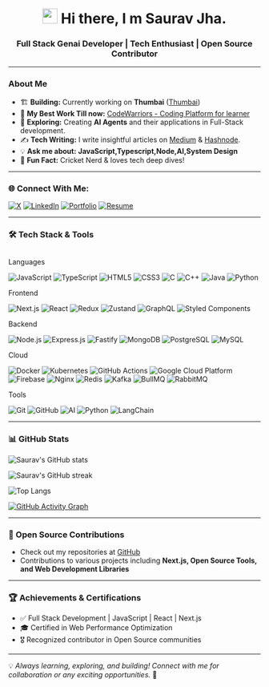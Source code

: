 <h1 align="center"><img src="https://fonts.gstatic.com/s/e/notoemoji/latest/1f44b/512.webp" width="30"/> Hi there, I m Saurav Jha.</h1>
<h3 align="center"> Full Stack Genai Developer | Tech Enthusiast | Open Source Contributor</h3>

---
###  About Me
- 🏗️ **Building:** Currently working on **Thumbai** ([Thumbai](https://github.com/srvjha/thumbai))
- 🌟 **My Best Work Till now:** [CodeWarriors - Coding Platform for learner](https://github.com/srvjha/Codewarriors)
- 🤖 **Exploring:** Creating **AI Agents** and their applications in Full-Stack development.
- ✍️ **Tech Writing:** I write insightful articles on [Medium](https://medium.com/@srvjha) & [Hashnode](https://srvjha.hashnode.dev/).
- 💡 **Ask me about:** **JavaScript,Typescript,Node,AI,System Design**
- 🏏 **Fun Fact:** Cricket Nerd & loves tech deep dives!

---

### 🌐 Connect With Me:
[![X](https://img.shields.io/badge/X-black)](https://twitter.com/j_srv001)
[![LinkedIn](https://img.shields.io/badge/linkedin-blue)](https://www.linkedin.com/in/saurav-jha-a30362196)
[![Portfolio](https://img.shields.io/badge/portfolio-white)](https://srvjha.in)
[![Resume](https://img.shields.io/badge/resume-darkred)](https://www.srvjha.in/resume/srvjha.pdf)

---

### 🛠 Tech Stack & Tools
<p style="display: flex">
<p>Languages</p>

<div>

<img alt="JavaScript" src="https://img.shields.io/badge/-JavaScript-F7DF1E?style=flat-square&logo=javascript&logoColor=black" />
<img alt="TypeScript" src="https://img.shields.io/badge/-TypeScript-007ACC?style=flat-square&logo=typescript&logoColor=white" />
<img alt="HTML5" src="https://img.shields.io/badge/-HTML5-E34F26?style=flat-square&logo=html5&logoColor=white" />
<img alt="CSS3" src="https://img.shields.io/badge/-CSS3-1572B6?style=flat-square&logo=css3&logoColor=white" />
<img alt="C" src="https://img.shields.io/badge/-C-A8B9CC?style=flat-square&logo=c&logoColor=white" />
<img alt="C++" src="https://img.shields.io/badge/-C++-00599C?style=flat-square&logo=c%2B%2B&logoColor=white" />
<img alt="Java" src="https://img.shields.io/badge/-Java-ED8B00?style=flat-square&logo=java&logoColor=white" />
<img alt="Python" src="https://img.shields.io/badge/-Python-yellow?style=flat-square&logo=python&logoColor=white" />




<p>Frontend</p>
<!-- Frontend -->
<img alt="Next.js" src="https://img.shields.io/badge/-Next.js-000000?style=flat-square&logo=next.js&logoColor=white" />
<img alt="React" src="https://img.shields.io/badge/-React-16b9d9?style=flat-square&logo=react&logoColor=white" />
<img alt="Redux" src="https://img.shields.io/badge/-Redux-764ABC?style=flat-square&logo=redux&logoColor=white" />
<img alt="Zustand" src="https://img.shields.io/badge/-Zustand-395ABC?style=flat-square&logo=zustand&logoColor=white" />
<img alt="GraphQL" src="https://img.shields.io/badge/-GraphQL-E10098?style=flat-square&logo=graphql&logoColor=white" />
<img alt="Styled Components" src="https://img.shields.io/badge/-Styled_Components-db7022?style=flat-square&logo=styled-components&logoColor=white" />

<!-- Backend -->
<p>Backend</p>
<img alt="Node.js" src="https://img.shields.io/badge/-Node.js-43853d?style=flat-square&logo=node.js&logoColor=white" />
<img alt="Express.js" src="https://img.shields.io/badge/-Express.js-91253d?style=flat-square&logo=express&logoColor=white" />
<img alt="Fastify" src="https://img.shields.io/badge/-Fastify-31253d?style=flat-square&logo=fastify&logoColor=white" />
<img alt="MongoDB" src="https://img.shields.io/badge/-MongoDB-13aa52?style=flat-square&logo=mongodb&logoColor=white" />
<img alt="PostgreSQL" src="https://img.shields.io/badge/-PostgreSQL-4169E1?style=flat-square&logo=postgresql&logoColor=white" />
<img alt="MySQL" src="https://img.shields.io/badge/-MySQL-4479A1?style=flat-square&logo=mysql&logoColor=white" />

<p>Cloud</p>
<img alt="Docker" src="https://img.shields.io/badge/-Docker-46a2f1?style=flat-square&logo=docker&logoColor=white" />
<img alt="Kubernetes" src="https://img.shields.io/badge/-Kubernetes-326CE5?style=flat-square&logo=kubernetes&logoColor=white" />
<img alt="GitHub Actions" src="https://img.shields.io/badge/-Github_Actions-2088FF?style=flat-square&logo=github-actions&logoColor=white" />
<img alt="Google Cloud Platform" src="https://img.shields.io/badge/-Google_Cloud_Platform-1a73e8?style=flat-square&logo=google-cloud&logoColor=white" />
<img alt="Firebase" src="https://img.shields.io/badge/-Firebase-FFCA28?style=flat-square&logo=firebase&logoColor=white" />
<img alt="Nginx" src="https://img.shields.io/badge/-Nginx-009639?style=flat-square&logo=nginx&logoColor=white" />

<img alt="Redis" src="https://img.shields.io/badge/-Redis-DC382D?style=flat-square&logo=redis&logoColor=white" />
<img alt="Kafka" src="https://img.shields.io/badge/-Kafka-231F20?style=flat-square&logo=apache-kafka&logoColor=white" />
<img alt="BullMQ" src="https://img.shields.io/badge/-BullMQ-CB3837?style=flat-square&logo=npm&logoColor=white" />
<img alt="RabbitMQ" src="https://img.shields.io/badge/-RabbitMQ-FF6600?style=flat-square&logo=rabbitmq&logoColor=white" />

<p>Tools</p>
<img alt="Git" src="https://img.shields.io/badge/-Git-F05032?style=flat-square&logo=git&logoColor=white" />
<img alt="GitHub" src="https://img.shields.io/badge/-GitHub-181717?style=flat-square&logo=github&logoColor=white" />
<img alt="AI" src="https://img.shields.io/badge/-AI-ff1921?style=flat-square&logo=openai&logoColor=white" />
<img alt="Python" src="https://img.shields.io/badge/-Python-green?style=flat-square&logo=python&logoColor=white" />
<img alt="LangChain" src="https://img.shields.io/badge/-LangChain-2b6cb0?style=flat-square&logo=langchain&logoColor=white" />



---

### 📊 GitHub Stats

![Saurav's GitHub stats](https://github-readme-stats.vercel.app/api?username=srvjha&show_icons=true&theme=vision-friendly-dark&count_private=true)

![Saurav's GitHub streak](https://github-readme-streak-stats.herokuapp.com/?user=srvjha&theme=highcontrast)

![Top Langs](https://github-readme-stats.vercel.app/api/top-langs/?username=srvjha&layout=compact&theme=vision-friendly-dark)

[![GitHub Activity Graph](https://github-readme-activity-graph.vercel.app/graph?username=srvjha&theme=react-dark)](https://github.com/srvjha)

---

### 🚀 Open Source Contributions
- Check out my repositories at [GitHub](https://github.com/srvjha?tab=repositories)
- Contributions to various projects including **Next.js, Open Source Tools, and Web Development Libraries**

---

### 🏆 Achievements & Certifications
- ✅ Full Stack Development | JavaScript | React | Next.js
- 🎓 Certified in Web Performance Optimization
- 🎖 Recognized contributor in Open Source communities

---

💡 _Always learning, exploring, and building! Connect with me for collaboration or any exciting opportunities._ 🚀
